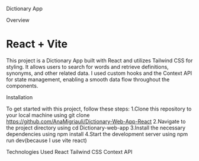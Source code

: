 Dictionary App

Overview

# React + Vite

This project is a Dictionary App built with React and utilizes Tailwind CSS for styling. It allows users to search for words and retrieve definitions, synonyms, and other related data. I used custom hooks and the Context API for state management, enabling a smooth data flow throughout the components.

Installation

To get started with this project, follow these steps:
1.Clone this repository to your local machine using git clone https://github.com/AnaMigriauli/Dictionary-Web-App-React
2.Navigate to the project directory using cd Dictionary-web-app
3.Install the necessary dependencies using npm install
4.Start the development server using npm run dev(because I use vite react)

Technologies Used
React
Tailwind CSS
Context API
